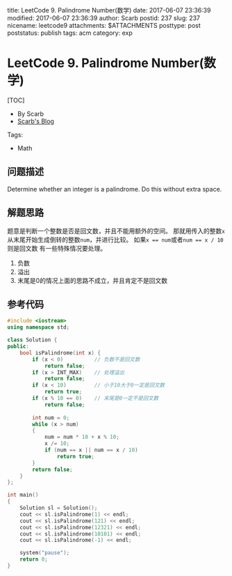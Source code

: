 title: LeetCode 9. Palindrome Number(数学)
date: 2017-06-07 23:36:39
modified: 2017-06-07 23:36:39
author: Scarb
postid: 237
slug: 237
nicename: leetcode9
attachments: $ATTACHMENTS
posttype: post
poststatus: publish
tags: acm
category: exp

# LeetCode 9. Palindrome Number(数学)
[TOC]

- By Scarb
- [Scarb's Blog](http://47.106.131.90/blog)


Tags:

- Math 


## 问题描述

Determine whether an integer is a palindrome. Do this without extra space.


## 解题思路
题意是判断一个整数是否是回文数，并且不能用额外的空间。
那就用传入的整数`x`从末尾开始生成倒转的整数`num`，并进行比较。
如果`x == num`或者`num == x / 10`则是回文数
有一些特殊情况要处理。
1. 负数
2. 溢出
3. 末尾是0的情况上面的思路不成立，并且肯定不是回文数

## 参考代码
```C++
#include <iostream>
using namespace std;

class Solution {
public:
	bool isPalindrome(int x) {
		if (x < 0)			// 负数不是回文数
			return false;
		if (x > INT_MAX)	// 处理溢出
			return false;
		if (x < 10)			// 小于10大于0一定是回文数
			return true;
		if (x % 10 == 0)	// 末尾是0一定不是回文数
			return false;
		
		int num = 0;
		while (x > num)
		{
			num = num * 10 + x % 10;
			x /= 10;
			if (num == x || num == x / 10)
				return true;
		}
		return false;
	}
};

int main()
{
	Solution sl = Solution();
	cout << sl.isPalindrome(1) << endl;
	cout << sl.isPalindrome(121) << endl;
	cout << sl.isPalindrome(12321) << endl;
	cout << sl.isPalindrome(10101) << endl;
	cout << sl.isPalindrome(-1) << endl;

	system("pause");
	return 0;
}
```